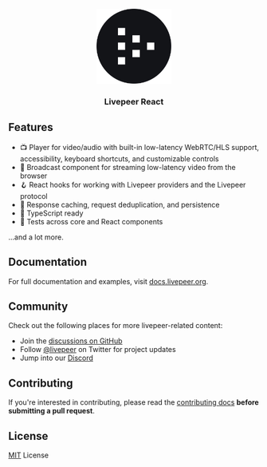 <p align="center">
  <picture>
    <source media="(prefers-color-scheme: dark)" srcset=".github/content/logo-dark.svg">
    <img alt="livepeer logo" src=".github/content/logo-light.svg" width="auto" height="150">
  </picture>
</p>

<h3 align="center">
  Livepeer React
<h3>

## Features

- 📺 Player for video/audio with built-in low-latency WebRTC/HLS support, accessibility, keyboard shortcuts, and customizable controls
- 🎥 Broadcast component for streaming low-latency video from the browser
- 🪝 React hooks for working with Livepeer providers and the Livepeer protocol
- 💾 Response caching, request deduplication, and persistence
- 🐼 TypeScript ready
- 🧪 Tests across core and React components

...and a lot more.

## Documentation

For full documentation and examples, visit [docs.livepeer.org](https://docs.livepeer.org).

## Community

Check out the following places for more livepeer-related content:

- Join the [discussions on GitHub](https://github.com/livepeer/livepeer.js/discussions)
- Follow [@livepeer](https://twitter.com/livepeer) on Twitter for project updates
- Jump into our [Discord](https://discord.gg/livepeer)

## Contributing

If you're interested in contributing, please read the [contributing docs](/.github/CONTRIBUTING.md) **before submitting a pull request**.

## License

[MIT](/LICENSE) License

